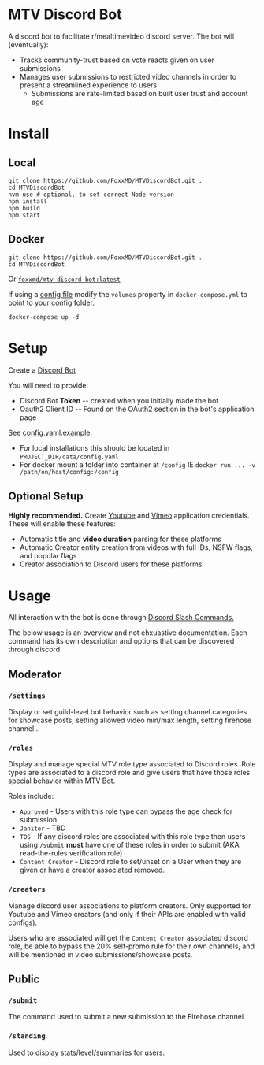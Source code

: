 # MTV Discord Bot

A discord bot to facilitate r/mealtimevideo discord server. The bot will (eventually):

* Tracks community-trust based on vote reacts given on user submissions
* Manages user submissions to restricted video channels in order to present a streamlined experience to users
  * Submissions are rate-limited based on built user trust and account age

# Install

## Local

```shell
git clone https://github.com/FoxxMD/MTVDiscordBot.git .
cd MTVDiscordBot
nvm use # optional, to set correct Node version
npm install
npm build
npm start
```

## Docker

```shell
git clone https://github.com/FoxxMD/MTVDiscordBot.git .
cd MTVDiscordBot
```

Or [`foxxmd/mtv-discord-bot:latest`](https://hub.docker.com/r/foxxmd/mtv-discord-bot)

If using a [config file](#config-file) modify the `volumes` property in `docker-compose.yml` to point to your config folder.

```shell
docker-compose up -d
```

# Setup

Create a [Discord Bot](https://discord.com/developers/applications)

You will need to provide:

* Discord Bot **Token** -- created when you initially made the bot
* Oauth2 Client ID -- Found on the OAuth2 section in the bot's application page

See [config.yaml.example](/config/config.yaml.example). 

* For local installations this should be located in `PROJECT_DIR/data/config.yaml`
* For docker mount a folder into container at `/config` IE `docker run ... -v /path/on/host/config:/config`

## Optional Setup

**Highly recommended.** Create [Youtube](https://developers.google.com/youtube/registering_an_application) and [Vimeo](https://developer.vimeo.com/api/guides/start#register-your-app) application credentials. These will enable these features:

* Automatic title and **video duration** parsing for these platforms
* Automatic Creator entity creation from videos with full IDs, NSFW flags, and popular flags
* Creator association to Discord users for these platforms

# Usage

All interaction with the bot is done through [Discord Slash Commands.](https://support.discord.com/hc/en-us/articles/1500000368501-Slash-Commands-FAQ)

The below usage is an overview and not ehxuastive documentation. Each command has its own description and options that can be discovered through discord.

## Moderator

### `/settings`

Display or set guild-level bot behavior such as setting channel categories for showcase posts, setting allowed video min/max length, setting firehose channel...

### `/roles`

Display and manage special MTV role type associated to Discord roles. Role types are associated to a discord role and give users that have those roles special behavior within MTV Bot.

Roles include:

* `Approved` - Users with this role type can bypass the age check for submission.
* `Janitor` - TBD
* `TOS` - If any discord roles are associated with this role type then users using `/submit` **must** have one of these roles in order to submit (AKA read-the-rules verification role)
* `Content Creator` - Discord role to set/unset on a User when they are given or have a creator associated removed.

### `/creators`

Manage discord user associations to platform creators. Only supported for Youtube and Vimeo creators (and only if their APIs are enabled with valid configs).

Users who are associated will get the `Content Creator` associated discord role, be able to bypass the 20% self-promo rule for their own channels, and will be mentioned in video submissions/showcase posts.

## Public

### `/submit`

The command used to submit a new submission to the Firehose channel.

### `/standing`

Used to display stats/level/summaries for users.
